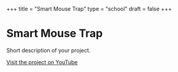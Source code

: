 +++
title = "Smart Mouse Trap"
type = "school"
draft = false
+++

# Smart Mouse Trap

Short description of your project.

[Visit the project on YouTube](https://www.youtube.com/watch?v=7RVyvhLRBDM)
